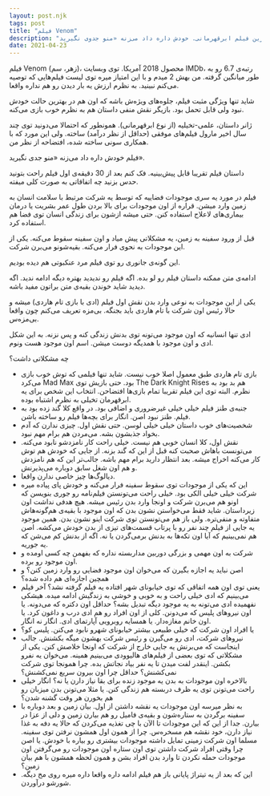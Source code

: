 ```yaml
---
layout: post.njk
tags: post
title: "فیلم Venom"
description: "بدترین فیلم ابرقهرمانی. خودش داره داد می‌زنه «منو جدوی نگیرید»."
date: 2021-04-23
---
```


فیلم Venom (زهر، سم)، محصول 2018 آمریکا.
توی وبسایت IMDb، رتبه‌ی 6.7 رو به طور میانگین گرفته. من بهش 2 میدم و با این امتیاز میره توی لیست فیلم‌هایی که توصیه می‌کنم نبینید.
به نظرم ارزش یه بار دیدن رو هم نداره واقعا.

شاید تنها ویژگی مثبت فیلم، جلوه‌های ویژه‌ش باشه که اون هم در بهترین حالت خودش نبود ولی قابل تحمل بود.
بازیگر نقش منفی داستان هم به نظرم خوب بازی می‌کنه.

ژانر داستان، علمی-تخیلیه (از نوع ابرقهرمانی). همونطور که احتمالا می‌دونید توی چند سال اخیر مارول فیلم‌های موفقی (حداقل از نظر
درآمد) ساخته. ولی این مورد که با همکاری سونی ساخته شده، افتضاحه از نظر من.

فیلم خودش داره داد می‌زنه «منو جدی نگیرید».

داستان فیلم تقریبا قابل پیش‌بینیه. فک کنم بعد از 30 دقیقه‌ی اول فیلم راحت بتونید حدس بزنید چه اتفاقاتی
به صورت کلی میفته.

فیلم در مورد یه سری موجودات فضاییه که توسط یه شرکت مرتبط با سلامت انسان به زمین وارد میشن.
قراره از اون موجودات برای بالا بردن طول عمر بشریت یا درمان بیماری‌های لاعلاج استفاده کنن.
حتی میشه ازشون برای زندگی انسان توی فضا هم استفاده کرد.

قبل از ورود سفینه به زمین، یه مشکلاتی پیش میاد و اون سفینه سقوط می‌کنه. یکی از این موجودات به نحوی فرار می‌کنه.
بقیه‌شونو می‌برن شرکت.

این گونه‌ی جانوری رو توی فیلم مرد عنکبوتی هم دیده بودیم.

ادامه‌ی متن ممکنه داستان فیلم رو لو بده. اگه فیلم رو ندیدید بهتره دیگه ادامه ندید. اگه دیدید شاید خوندن بقیه‌ی متن براتون مفید باشه.

یکی از این موجودات به نوعی وارد بدن نقش اول فیلم (ادی با بازی تام هاردی) میشه و حالا رئیس اون شرکت با تام هاردی باید
بجنگه. بی‌مزه تعریف می‌کنم چون واقعا بی‌مزه‌س.

ادی تنها انسانیه که اون موجود می‌تونه توی بدنش زندگی کنه و پس نزنه. به این شکل ادی و اون موجود با همدیگه دوست میشن.
اسم اون موجود هست ونوم.

چه مشکلاتی داشت؟

- بازی تام هاردی طبق معمول اصلا خوب نیست. شاید تنها فیلمی که توش خوب بازی می‌کرد Mad Max بود. حتی بازیش توی The Dark Knight Rises هم بد بود به نظرم. البته توی این فیلم تقریبا تمام بازی‌ها افتضاحن. انتخاب این شخص برای یه ابرقهرمان تخیلی به نظرم
اشتباه بوده.
- جنبه‌ی طنز فیلم خیلی خیلی غیرضروری و اضافی بود. در واقع کلا گند زده بود به فیلم. طنز نبود اصن. انگار برای بچه‌ها
فیلم رو ساخته باشن.
- شخصیت‌های خوب داستان خیلی خیلی لوسن. حتی نقش اول. چیزی ندارن که آدم بخواد جذبشون بشه. می‌مردن هم برام مهم نبود.
- نقش اول، کلا انسان خوبی هم نیست. خیلی راحت کار نامزدشو نابود می‌کنه. می‌تونست باهاش صحبت کنه قبل از این که گند بزنه. از جایی که خودش هم توش کار می‌کنه اخراج میشه. بعد انتظار دارید برام مهم باشه. جالب‌تر این که هم نامزدش و هم اون شغل سابق دوباره می‌پذیرنش.
- دیالوگ‌ها چیز خاصی ندارن واقعا.
- این که یکی از موجودات توی سقوط سفینه فرار می‌کنه و خودش پای پیاده میره شرکت خیلی خیلی الکی بود. خیلی راحت می‌تونستن
فیلم‌نامه رو جوری بنویسن که اونو هم می‌برن شرکت و اونجا وارد بدن رئیس میشه. هیچ هدفی نداشت اون زیرداستان. شاید فقط می‌خواستن نشون بدن که اون موجود با بقیه‌ی هم‌گونه‌هاش متفاوته و منفی‌تره. ولی باز هم می‌تونستن توی شرکت اینو نشون بدن.
همین موجود یه جایی از فیلم چند نفر رو با پرتاب قسمت‌های تیزی از بدن خودش می‌کشه. اصن هم نمی‌بینیم که آیا اون تکه‌ها
به بدنش برمی‌گردن یا نه. اگه از بدنش کم می‌شن که یه جوریه.
- شرکت به اون مهمی و بزرگی دوربین مداربسته نداره که بفهمن چه کسی اومده و اون موجود رو برده.
- اصن نباید یه اجازه بگیرن که می‌خوان اون موجود فضایی رو وارد زمین کنن؟ و همچین اجازه‌ای هم داده شده؟
- یعنی توی اون همه اتفاقی که توی خیابونای شهر افتاده یه فیلم گرفته نشد؟ آخر فیلم می‌بینیم که ادی خیلی راحت و به
خوبی و خوشی به زندگیش ادامه میده. هیشکی نفهمیده ادی می‌تونه به یه موجود دیگه تبدیل بشه؟ حداقل اون دکتره که می‌دونه.
یا اون نیروهای پلیس که می‌دونن. کلی از اون افراد رو هم ادی درب و داغون کرد. یا اون خانم مغازه‌دار. یا همسایه روبرویی آپارتمای ادی.
انگار نه انگار.
- یا افراد اون شرکت که خیلی طبیعی بیشتر خیابونای شهرو نابود می‌کنن. پلیس کو؟
- نیروهای شرکت، ادی رو می‌گیرن و رئیس شرکت بهشون میگه بکشنش. جالب اینجاست که می‌برنش یه جایی خارج از شرکت که اونجا
خلاصش کنن. یکی از مشکلاتی که توی بعضی از فیلم‌های هالیوودی می‌بینیم همینه. می‌خوان یه نفرو بکشن. اینقدر لفت میدن تا
یه نفر بیاد نجاتش بده. چرا همونجا توی شرکت نمی‌کشنش؟ حداقل چرا اون بیرون سریع نمی‌کشنش؟
- بالاخره اون موجودات به بدن یه موجود زنده برای بقا نیاز دارن یا نه؟ انگار خیلی راحت می‌تونن توی یه ظرف دربسته هم زندگی کنن. یا مثلا می‌تونن بدن میزبان رو هم بخورن هر وقت گشنه شدن؟
- به نظر میرسه اون موجودات یه نقشه داشتن از اول. بیان زمین و بعد دوباره با سفینه برگردن به ستاره‌شون و بقیه‌ی فامیل رو هم
بیارن زمین و دلی از عزا در بیارن. جدا از این که این موجودات تا الآن با چی تغذیه می‌کردن که حالا یه دفه به غذا نیاز دارن،
خود نقشه هم مسخره‌س. چرا از همون اول همشون نرفتن توی سفینه. مسلما اون شرکت زمینی
تمایل داشته موجودات بیشتری رو بیاره با خودش. یا اصن چرا وقتی افراد شرکت داشتن توی اون ستاره اون موجودات رو می‌گرفتن
اون موجودات حمله نکردن تا وارد بدن افراد بشن و همون لحظه همشون با هم بیان زمین؟
- این که بعد از یه تیتراژ پایانی باز هم فیلم ادامه داره واقعا داره میره روی مخ دیگه. شورشو درآوردن.